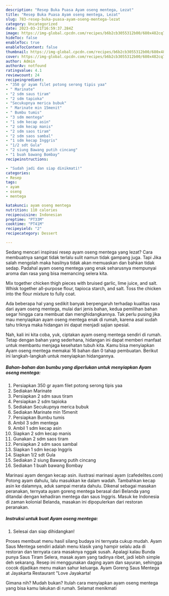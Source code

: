 ```yaml
---
description: "Resep Buka Puasa Ayam oseng mentega, Lezat"
title: "Resep Buka Puasa Ayam oseng mentega, Lezat"
slug: 783-resep-buka-puasa-ayam-oseng-mentega-lezat
category: Uncategorized
date: 2023-03-21T16:59:37.284Z
image: https://img-global.cpcdn.com/recipes/b6b2cb3055312b00/680x482cq70/ayam-oseng-mentega-foto-resep-utama.jpg
hideToc: false
enableToc: true
enableTocContent: false
thumbnail: https://img-global.cpcdn.com/recipes/b6b2cb3055312b00/680x482cq70/ayam-oseng-mentega-foto-resep-utama.jpg
cover: https://img-global.cpcdn.com/recipes/b6b2cb3055312b00/680x482cq70/ayam-oseng-mentega-foto-resep-utama.jpg
author: Admin
authorAv: notfound
ratingvalue: 4.1
reviewcount: 24
recipeingredient:
- "350 gr ayam filet potong serong tipis yaa"
- " Marinate"
- "2 sdm saus tiram"
- "2 sdm tapioka"
- "Secukupnya merica bubuk"
- " Marinate min 15menit"
- " Bumbu tumis"
- "3 sdm mentega"
- "1 sdm kecap asin"
- "2 sdm kecap manis"
- "2 sdm saos tiram"
- "2 sdm saos sambal"
- "1 sdm kecap Inggris"
- "1/2 sdt Gula"
- "2 siung Bawang putih cincang"
- "1 buah bawang Bombay"
recipeinstructions:

- "Sudah jadi dan siap dinikmati!"
categories:
- Resep
tags:
- ayam
- oseng
- mentega

katakunci: ayam oseng mentega 
nutrition: 110 calories
recipecuisine: Indonesian
preptime: "PT33M"
cooktime: "PT41M"
recipeyield: "2"
recipecategory: Dessert

---
```



Sedang mencari inspirasi resep ayam oseng mentega yang lezat? Cara membuatnya sangat tidak terlalu sulit namun tidak gampang juga. Tapi Jika salah mengolah maka hasilnya tidak akan memuaskan dan bahkan tidak sedap. Padahal ayam oseng mentega yang enak seharusnya mempunyai aroma dan rasa yang bisa memancing selera kita.


Mix together chicken thigh pieces with bruised garlic, lime juice, and salt. Whisk together all-purpose flour, tapioca starch, and salt. Toss the chicken into the flour mixture to fully coat.

Ada beberapa hal yang sedikit banyak berpengaruh terhadap kualitas rasa dari ayam oseng mentega, mulai dari jenis bahan, kedua pemilihan bahan segar hingga cara membuat dan menghidangkannya. Tak perlu pusing jika mau menyiapkan ayam oseng mentega enak di rumah, karena asal sudah tahu triknya maka hidangan ini dapat menjadi sajian spesial.


Nah, kali ini kita coba, yuk, ciptakan ayam oseng mentega sendiri di rumah. Tetap dengan bahan yang sederhana, hidangan ini dapat memberi manfaat untuk membantu menjaga kesehatan tubuh kita. Kamu bisa menyiapkan Ayam oseng mentega memakai 16 bahan dan 0 tahap pembuatan. Berikut ini langkah-langkah untuk menyiapkan hidangannya.

<!--inarticleads1-->

##### Bahan-bahan dan bumbu yang diperlukan untuk menyiapkan Ayam oseng mentega:

1. Persiapkan 350 gr ayam filet potong serong tipis yaa
1. Sediakan  Marinate
1. Persiapkan 2 sdm saus tiram
1. Persiapkan 2 sdm tapioka
1. Sediakan Secukupnya merica bubuk
1. Sediakan  Marinate min 15menit
1. Persiapkan  Bumbu tumis
1. Ambil 3 sdm mentega
1. Ambil 1 sdm kecap asin
1. Siapkan 2 sdm kecap manis
1. Gunakan 2 sdm saos tiram
1. Persiapkan 2 sdm saos sambal
1. Siapkan 1 sdm kecap Inggris
1. Siapkan 1/2 sdt Gula
1. Sediakan 2 siung Bawang putih cincang
1. Sediakan 1 buah bawang Bombay


Marinasi ayam dengan kecap asin. ilustrasi marinasi ayam (cafedelites.com) Potong ayam dahulu, lalu masukkan ke dalam wadah. Tambahkan kecap asin ke dalamnya, aduk sampai merata dahulu. Dikenal sebagai masakan peranakan, ternyata ayam goreng mentega berasal dari Belanda yang ditandai dengan kehadiran mentega dan saus Inggris. Masuk ke Indonesia di zaman kolonial Belanda, masakan ini dipopulerkan dari restoran peranakan. 

<!--inarticleads2-->

##### Instruksi untuk buat Ayam oseng mentega:


1. Selesai dan siap dihidangkan!

Proses membuat menu hasil silang budaya ini ternyata cukup mudah. Ayam Saus Mentega sendiri adalah menu klasik yang hampir selalu ada di restoran dan ternyata cara masaknya nggak susah. Apalagi kalau Bunda punya Saus Tiram Selera, masak ayam yang tadinya ribet, jadi lebih simple deh sekarang. Resep ini menggunakan daging ayam dan sayuran, sehingga cocok dijadikan menu makan sahur keluarga. Ayam Goreng Saus Mentega at Jayakarta Restaurant &#34;Love Jayakarta! 

Gimana nih? Mudah bukan? Itulah cara menyiapkan ayam oseng mentega yang bisa kamu lakukan di rumah. Selamat menikmati
